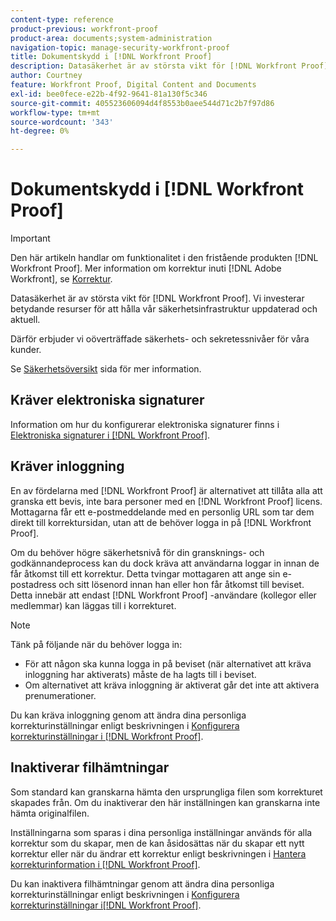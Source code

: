 ```yaml
---
content-type: reference
product-previous: workfront-proof
product-area: documents;system-administration
navigation-topic: manage-security-workfront-proof
title: Dokumentskydd i [!DNL Workfront Proof]
description: Datasäkerhet är av största vikt för [!DNL Workfront Proof]. Vi investerar betydande resurser för att hålla vår säkerhetsinfrastruktur uppdaterad och aktuell.
author: Courtney
feature: Workfront Proof, Digital Content and Documents
exl-id: bee0fece-e22b-4f92-9641-81a130f5c346
source-git-commit: 405523606094d4f8553b0aee544d71c2b7f97d86
workflow-type: tm+mt
source-wordcount: '343'
ht-degree: 0%

---
```


# Dokumentskydd i [!DNL Workfront Proof]

>[!IMPORTANT]
>
>Den här artikeln handlar om funktionalitet i den fristående produkten [!DNL Workfront Proof]. Mer information om korrektur inuti [!DNL Adobe Workfront], se [Korrektur](../../../review-and-approve-work/proofing/proofing.md).

Datasäkerhet är av största vikt för [!DNL Workfront Proof]. Vi investerar betydande resurser för att hålla vår säkerhetsinfrastruktur uppdaterad och aktuell.

Därför erbjuder vi oöverträffade säkerhets- och sekretessnivåer för våra kunder.

Se  [Säkerhetsöversikt](https://www.workfront.com/workfront-security) sida för mer information.

## Kräver elektroniska signaturer

Information om hur du konfigurerar elektroniska signaturer finns i [Elektroniska signaturer i [!DNL Workfront Proof]](../../../workfront-proof/wp-acct-admin/managing-security/electronic-sigs-in-wp.md).

## Kräver inloggning

En av fördelarna med [!DNL Workfront Proof] är alternativet att tillåta alla att granska ett bevis, inte bara personer med en [!DNL Workfront Proof] licens. Mottagarna får ett e-postmeddelande med en personlig URL som tar dem direkt till korrektursidan, utan att de behöver logga in på [!DNL Workfront Proof].

Om du behöver högre säkerhetsnivå för din gransknings- och godkännandeprocess kan du dock kräva att användarna loggar in innan de får åtkomst till ett korrektur. Detta tvingar mottagaren att ange sin e-postadress och sitt lösenord innan han eller hon får åtkomst till beviset. Detta innebär att endast [!DNL Workfront Proof] -användare (kollegor eller medlemmar) kan läggas till i korrekturet.

>[!NOTE]
>
>Tänk på följande när du behöver logga in:
>
>* För att någon ska kunna logga in på beviset (när alternativet att kräva inloggning har aktiverats) måste de ha lagts till i beviset.
>* Om alternativet att kräva inloggning är aktiverat går det inte att aktivera prenumerationer.
>




Du kan kräva inloggning genom att ändra dina personliga korrekturinställningar enligt beskrivningen i [Konfigurera korrekturinställningar i [!DNL Workfront Proof]](../../../workfront-proof/wp-work-proofsfiles/manage-your-work/configure-proof-settings.md).

## Inaktiverar filhämtningar

Som standard kan granskarna hämta den ursprungliga filen som korrekturet skapades från. Om du inaktiverar den här inställningen kan granskarna inte hämta originalfilen.

Inställningarna som sparas i dina personliga inställningar används för alla korrektur som du skapar, men de kan åsidosättas när du skapar ett nytt korrektur eller när du ändrar ett korrektur enligt beskrivningen i  [Hantera korrekturinformation i [!DNL Workfront Proof]](../../../workfront-proof/wp-work-proofsfiles/manage-your-work/manage-proof-details.md).

Du kan inaktivera filhämtningar genom att ändra dina personliga korrekturinställningar enligt beskrivningen i [Konfigurera korrekturinställningar i[!DNL  Workfront Proof]](../../../workfront-proof/wp-work-proofsfiles/manage-your-work/configure-proof-settings.md).
